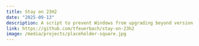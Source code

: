```yaml
---
title: Stay on 23H2
date: "2025-09-13"
description: A script to prevent Windows from upgrading beyond version 23H2 to maintain Windows Mixed Reality support.
link: https://github.com/tfeuerbach/stay-on-23h2
image: /media/projects/placeholder-square.jpg
---
```

